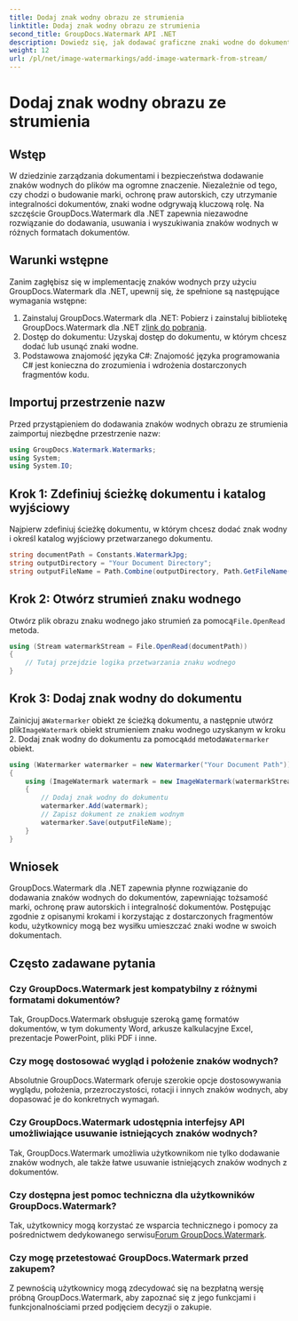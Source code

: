 ```yaml
---
title: Dodaj znak wodny obrazu ze strumienia
linktitle: Dodaj znak wodny obrazu ze strumienia
second_title: GroupDocs.Watermark API .NET
description: Dowiedz się, jak dodawać graficzne znaki wodne do dokumentów przy użyciu programu GroupDocs.Watermark dla platformy .NET. Postępuj zgodnie z naszym przewodnikiem krok po kroku, aby uzyskać bezproblemową integrację znaku wodnego.
weight: 12
url: /pl/net/image-watermarkings/add-image-watermark-from-stream/
---
```


# Dodaj znak wodny obrazu ze strumienia

## Wstęp
W dziedzinie zarządzania dokumentami i bezpieczeństwa dodawanie znaków wodnych do plików ma ogromne znaczenie. Niezależnie od tego, czy chodzi o budowanie marki, ochronę praw autorskich, czy utrzymanie integralności dokumentów, znaki wodne odgrywają kluczową rolę. Na szczęście GroupDocs.Watermark dla .NET zapewnia niezawodne rozwiązanie do dodawania, usuwania i wyszukiwania znaków wodnych w różnych formatach dokumentów.
## Warunki wstępne
Zanim zagłębisz się w implementację znaków wodnych przy użyciu GroupDocs.Watermark dla .NET, upewnij się, że spełnione są następujące wymagania wstępne:
1.  Zainstaluj GroupDocs.Watermark dla .NET: Pobierz i zainstaluj bibliotekę GroupDocs.Watermark dla .NET z[link do pobrania](https://releases.groupdocs.com/Watermark/net/).
2. Dostęp do dokumentu: Uzyskaj dostęp do dokumentu, w którym chcesz dodać lub usunąć znaki wodne.
3. Podstawowa znajomość języka C#: Znajomość języka programowania C# jest konieczna do zrozumienia i wdrożenia dostarczonych fragmentów kodu.

## Importuj przestrzenie nazw
Przed przystąpieniem do dodawania znaków wodnych obrazu ze strumienia zaimportuj niezbędne przestrzenie nazw:
```csharp
using GroupDocs.Watermark.Watermarks;
using System;
using System.IO;
```

## Krok 1: Zdefiniuj ścieżkę dokumentu i katalog wyjściowy
Najpierw zdefiniuj ścieżkę dokumentu, w którym chcesz dodać znak wodny i określ katalog wyjściowy przetwarzanego dokumentu.
```csharp
string documentPath = Constants.WatermarkJpg;
string outputDirectory = "Your Document Directory";
string outputFileName = Path.Combine(outputDirectory, Path.GetFileName(documentPath));
```
## Krok 2: Otwórz strumień znaku wodnego
 Otwórz plik obrazu znaku wodnego jako strumień za pomocą`File.OpenRead` metoda.
```csharp
using (Stream watermarkStream = File.OpenRead(documentPath))
{
    // Tutaj przejdzie logika przetwarzania znaku wodnego
}
```
## Krok 3: Dodaj znak wodny do dokumentu
 Zainicjuj a`Watermarker` obiekt ze ścieżką dokumentu, a następnie utwórz plik`ImageWatermark` obiekt strumieniem znaku wodnego uzyskanym w kroku 2. Dodaj znak wodny do dokumentu za pomocą`Add` metoda`Watermarker` obiekt.
```csharp
using (Watermarker watermarker = new Watermarker("Your Document Path"))
{
    using (ImageWatermark watermark = new ImageWatermark(watermarkStream))
    {
        // Dodaj znak wodny do dokumentu
        watermarker.Add(watermark);
        // Zapisz dokument ze znakiem wodnym
        watermarker.Save(outputFileName);
    }
}
```

## Wniosek
GroupDocs.Watermark dla .NET zapewnia płynne rozwiązanie do dodawania znaków wodnych do dokumentów, zapewniając tożsamość marki, ochronę praw autorskich i integralność dokumentów. Postępując zgodnie z opisanymi krokami i korzystając z dostarczonych fragmentów kodu, użytkownicy mogą bez wysiłku umieszczać znaki wodne w swoich dokumentach.
## Często zadawane pytania
### Czy GroupDocs.Watermark jest kompatybilny z różnymi formatami dokumentów?
Tak, GroupDocs.Watermark obsługuje szeroką gamę formatów dokumentów, w tym dokumenty Word, arkusze kalkulacyjne Excel, prezentacje PowerPoint, pliki PDF i inne.
### Czy mogę dostosować wygląd i położenie znaków wodnych?
Absolutnie GroupDocs.Watermark oferuje szerokie opcje dostosowywania wyglądu, położenia, przezroczystości, rotacji i innych znaków wodnych, aby dopasować je do konkretnych wymagań.
### Czy GroupDocs.Watermark udostępnia interfejsy API umożliwiające usuwanie istniejących znaków wodnych?
Tak, GroupDocs.Watermark umożliwia użytkownikom nie tylko dodawanie znaków wodnych, ale także łatwe usuwanie istniejących znaków wodnych z dokumentów.
### Czy dostępna jest pomoc techniczna dla użytkowników GroupDocs.Watermark?
 Tak, użytkownicy mogą korzystać ze wsparcia technicznego i pomocy za pośrednictwem dedykowanego serwisu[Forum GroupDocs.Watermark](https://forum.groupdocs.com/c/watermark/19).
### Czy mogę przetestować GroupDocs.Watermark przed zakupem?
Z pewnością użytkownicy mogą zdecydować się na bezpłatną wersję próbną GroupDocs.Watermark, aby zapoznać się z jego funkcjami i funkcjonalnościami przed podjęciem decyzji o zakupie.